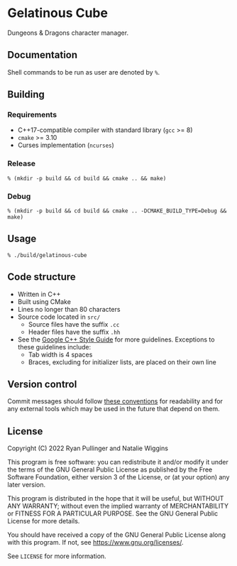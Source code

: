 # Gelatinous Cube

Dungeons & Dragons character manager.

## Documentation

Shell commands to be run as user are denoted by `%`.

## Building

### Requirements

- C++17-compatible compiler with standard library (`gcc` >= 8)
- `cmake` >= 3.10
- Curses implementation (`ncurses`)

### Release

`% (mkdir -p build && cd build && cmake .. && make)`

### Debug

`% (mkdir -p build && cd build && cmake .. -DCMAKE_BUILD_TYPE=Debug && make)`

## Usage

`% ./build/gelatinous-cube`

## Code structure

- Written in C++
- Built using CMake
- Lines no longer than 80 characters
- Source code located in `src/`
    - Source files have the suffix `.cc`
    - Header files have the suffix `.hh`
- See the [Google C++ Style Guide](https://google.github.io/styleguide/cppguide.html)
for more guidelines. Exceptions to these guidelines include:
    - Tab width is 4 spaces
    - Braces, excluding for initializer lists, are placed on their own line

## Version control

Commit messages should follow [these conventions](https://www.conventionalcommits.org/)
for readability and for any external tools which may be used in the future that
depend on them.

## License

Copyright (C) 2022 Ryan Pullinger and Natalie Wiggins

This program is free software: you can redistribute it and/or modify
it under the terms of the GNU General Public License as published by
the Free Software Foundation, either version 3 of the License, or
(at your option) any later version.

This program is distributed in the hope that it will be useful,
but WITHOUT ANY WARRANTY; without even the implied warranty of
MERCHANTABILITY or FITNESS FOR A PARTICULAR PURPOSE. See the
GNU General Public License for more details.

You should have received a copy of the GNU General Public License
along with this program. If not, see <https://www.gnu.org/licenses/>.

See `LICENSE` for more information.
